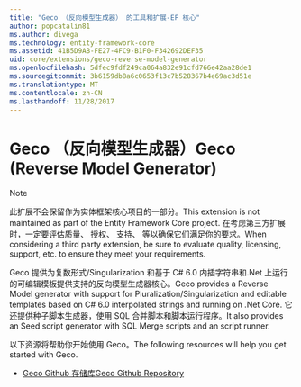 ```yaml
---
title: "Geco （反向模型生成器） 的工具和扩展-EF 核心"
author: popcatalin81
ms.author: divega
ms.technology: entity-framework-core
ms.assetid: 41B5D9AB-FE27-4FC9-B1F0-F342692DEF35
uid: core/extensions/geco-reverse-model-generator
ms.openlocfilehash: 5dfec9fdf249ca064a832e91cfd766e42aa28de1
ms.sourcegitcommit: 3b6159db8a6c0653f13c7b528367b4e69ac3d51e
ms.translationtype: MT
ms.contentlocale: zh-CN
ms.lasthandoff: 11/28/2017
---
```

# <a name="geco-reverse-model-generator"></a><span data-ttu-id="2e431-102">Geco （反向模型生成器）</span><span class="sxs-lookup"><span data-stu-id="2e431-102">Geco (Reverse Model Generator)</span></span>

> [!NOTE]  
> <span data-ttu-id="2e431-103">此扩展不会保留作为实体框架核心项目的一部分。</span><span class="sxs-lookup"><span data-stu-id="2e431-103">This extension is not maintained as part of the Entity Framework Core project.</span></span> <span data-ttu-id="2e431-104">在考虑第三方扩展时，一定要评估质量、 授权、 支持、 等以确保它们满足你的要求。</span><span class="sxs-lookup"><span data-stu-id="2e431-104">When considering a third party extension, be sure to evaluate quality, licensing, support, etc. to ensure they meet your requirements.</span></span>

<span data-ttu-id="2e431-105">Geco 提供为复数形式/Singularization 和基于 C# 6.0 内插字符串和.Net 上运行的可编辑模板提供支持的反向模型生成器核心。</span><span class="sxs-lookup"><span data-stu-id="2e431-105">Geco provides a Reverse Model generator with support for Pluralization/Singularization and editable templates based on C# 6.0 interpolated strings and running on .Net Core.</span></span> <span data-ttu-id="2e431-106">它还提供种子脚本生成器，使用 SQL 合并脚本和脚本运行程序。</span><span class="sxs-lookup"><span data-stu-id="2e431-106">It also provides an Seed script generator with SQL Merge scripts and an script runner.</span></span>

<span data-ttu-id="2e431-107">以下资源将帮助你开始使用 Geco。</span><span class="sxs-lookup"><span data-stu-id="2e431-107">The following resources will help you get started with Geco.</span></span>
* [<span data-ttu-id="2e431-108">Geco Github 存储库</span><span class="sxs-lookup"><span data-stu-id="2e431-108">Geco Github Repository</span></span>](https://github.com/iQuarc/Geco)
